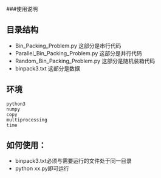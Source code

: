 ###使用说明
## 目录结构

- Bin_Packing_Problem.py	这部分是串行代码
- Parallel_Bin_Packing_Problem.py	这部分是并行代码
- Random_Bin_Packing_Problem.py	这部分是随机装箱代码
- binpack3.txt	这部分是数据

## 环境
```
python3
numpy
copy
multiprocessing
time
```

## 如何使用：
- binpack3.txt必须与需要运行的文件处于同一目录
- python xx.py即可运行
